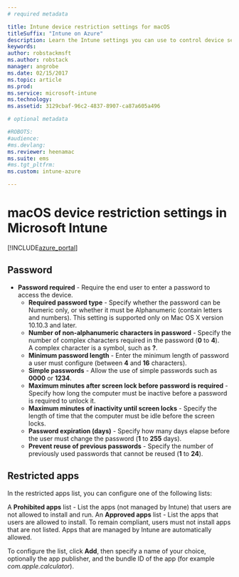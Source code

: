 ```yaml
---
# required metadata

title: Intune device restriction settings for macOStitleSuffix: "Intune on Azure"
description: Learn the Intune settings you can use to control device settings and functionality on macOS devices."
keywords:
author: robstackmsft
ms.author: robstack
manager: angrobe
ms.date: 02/15/2017
ms.topic: article
ms.prod:
ms.service: microsoft-intune
ms.technology:
ms.assetid: 3129cbaf-96c2-4837-8907-ca87a605a496

# optional metadata

#ROBOTS:
#audience:
#ms.devlang:
ms.reviewer: heenamac
ms.suite: ems
#ms.tgt_pltfrm:
ms.custom: intune-azure

---
```


# macOS device restriction settings in Microsoft Intune

[!INCLUDE[azure_portal](./includes/azure_portal.md)]

## Password
- 	**Password required** - Require the end user to enter a password to access the device.
	- 	**Required password type** - Specify whether the password can be Numeric only, or whether it must be Alphanumeric (contain letters and numbers). This setting is supported only on Mac OS X version 10.10.3 and later.
	- 	**Number of non-alphanumeric characters in password** - Specify the number of complex characters required in the password (**0** to **4**).<br>A complex character is a symbol, such as **?**.
	- 	**Minimum password length** - Enter the minimum length of password a user must configure (between **4** and **16** characters).
	- 	**Simple passwords** - Allow the use of simple passwords such as **0000** or **1234**.
	- 	**Maximum minutes after screen lock before password is required** - Specify how long the computer must be inactive before a password is required to unlock it.
	- 	**Maximum minutes of inactivity until screen locks** - Specify the length of time that the computer must be idle before the screen locks.
	- 	**Password expiration (days)** - Specify how many days elapse before the user must change the password (**1** to **255** days).
	- 	**Prevent reuse of previous passwords** - Specify the number of previously used passwords that cannot be reused (**1** to **24**).

## Restricted apps

In the restricted apps list, you can configure one of the following lists:

A **Prohibited apps** list - List the apps (not managed by Intune) that users are not allowed to install and run.
An **Approved apps** list - List the apps that users are allowed to install. To remain compliant, users must not install apps that are not listed. Apps that are managed by Intune are automatically allowed.

To configure the list, click **Add**, then specify a name of your choice, optionally the app publisher, and the bundle ID of the app (for example *com.apple.calculator*).



